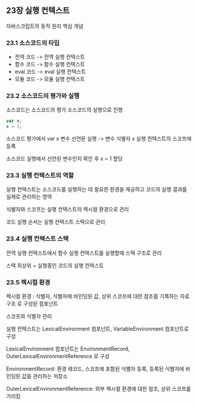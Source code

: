 ## 23장 실행 컨텍스트

자바스크립트의 동작 원리 핵심 개념

### 23.1 소스코드의 타입

- 전역 코드 -> 전역 실행 컨텍스트
- 함수 코드 -> 함수 실행 컨텍스트
- eval 코드 -> eval 실행 컨텍스트
- 모듈 코드 -> 모듈 실행 컨텍스트

### 23.2 소스코드의 평가와 실행

소스코드는 소스코드의 평가 소스코드의 실행으로 진행

```jsx
var x;
x = 1;
```

소스코드 평가에서 var x 변수 선언문 실행 -> 변수 식별자 x 실행 컨텍스트의 스코프에 등록

소스코드 실행에서 선언된 변수인지 확인 후 x = 1 할당

### 23.3 실행 컨텍스트의 역할

실행 컨텍스트는 소스코드를 실행하는 데 필요한 환경을 제공하고 코드의 실행 결과를 실제로 관리하는 영역

식별자와 스코프는 실행 컨텍스트의 렉시컬 환경으로 관리

코드 실행 순서는 실행 컨텍스트 스택으로 관리

### 23.4 실행 컨텍스트 스택

전역 실행 컨텍스트에서 함수 실행 컨텍스트를 실행할때 스택 구조로 관리

스택 최상위 = 실행중인 코드의 실행 컨텍스트

### 23.5 렉시컬 환경

렉시컬 환경 : 식별자, 식별자에 바인딩된 값, 상위 스코프에 대한 참조를 기록하는 자료구조 로 구성된 컴포넌트

스코프와 식별자 관리

실행 컨텍스트는 LexicalEnvironment 컴포넌트, VariableEnvironment 컴포넌트로 구성

LexicalEnvironment 컴포넌트는 EnvironmentRecord, OuterLexicalEnvironmentReference 로 구성

EnvironmentRecord: 환경 레코드, 스코프에 포함된 식별자 등록, 등록된 식별자에 바인딩된 값을 관리하는 저장소

OuterLexicalEnvironmentReference: 외부 렉시컬 환경에 대한 참조, 상위 스코프를 가리킴

